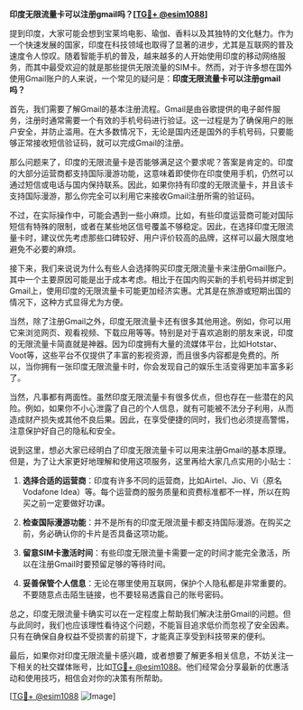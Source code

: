 **印度无限流量卡可以注册gmail吗？[[TG💪+ @esim1088](https://t.me/s/esim1088)]**

提到印度，大家可能会想到宝莱坞电影、瑜伽、香料以及其独特的文化魅力。作为一个快速发展的国家，印度在科技领域也取得了显著的进步，尤其是互联网的普及速度令人惊叹。随着智能手机的普及，越来越多的人开始使用印度的移动网络服务，而其中最受欢迎的就是那些提供无限流量的SIM卡。然而，对于许多想在国外使用Gmail账户的人来说，一个常见的疑问是：**印度无限流量卡可以注册gmail吗？**

首先，我们需要了解Gmail的基本注册流程。Gmail是由谷歌提供的电子邮件服务，注册时通常需要一个有效的手机号码进行验证。这一过程是为了确保用户的账户安全，并防止滥用。在大多数情况下，无论是国内还是国外的手机号码，只要能够正常接收短信验证码，就可以完成Gmail的注册。

那么问题来了，印度的无限流量卡是否能够满足这个要求呢？答案是肯定的。印度的大部分运营商都支持国际漫游功能，这意味着即使你在印度使用手机，仍然可以通过短信或电话与国内保持联系。因此，如果你持有印度的无限流量卡，并且该卡支持国际漫游，那么你完全可以利用它来接收Gmail注册所需的验证码。

不过，在实际操作中，可能会遇到一些小麻烦。比如，有些印度运营商可能对国际短信有特殊的限制，或者在某些地区信号覆盖不够稳定。因此，在选择印度无限流量卡时，建议优先考虑那些口碑较好、用户评价较高的品牌，这样可以最大限度地避免不必要的麻烦。

接下来，我们来说说为什么有些人会选择购买印度无限流量卡来注册Gmail账户。其中一个主要原因可能是出于成本考虑。相比于在国内购买新的手机号码并绑定到Gmail上，使用印度的无限流量卡可能更加经济实惠。尤其是在旅游或短期出国的情况下，这种方式显得尤为方便。

当然，除了注册Gmail之外，印度无限流量卡还有很多其他用途。例如，你可以用它来浏览网页、观看视频、下载应用等等。特别是对于喜欢追剧的朋友来说，印度的无限流量卡简直就是神器。因为印度拥有大量的流媒体平台，比如Hotstar、Voot等，这些平台不仅提供了丰富的影视资源，而且很多内容都是免费的。所以，当你拥有一张印度无限流量卡时，你会发现自己的娱乐生活变得更加丰富多彩了。

当然，凡事都有两面性。虽然印度无限流量卡有很多优点，但也存在一些潜在的风险。例如，如果你不小心泄露了自己的个人信息，就有可能被不法分子利用，从而造成财产损失或其他不良后果。因此，在享受便捷的同时，我们也必须提高警惕，注意保护好自己的隐私和安全。

说到这里，想必大家已经明白了印度无限流量卡可以用来注册Gmail的基本原理。但是，为了让大家更好地理解和使用这项服务，这里再给大家几点实用的小贴士：

1. **选择合适的运营商**：印度有许多不同的运营商，比如Airtel、Jio、Vi（原名Vodafone Idea）等。每个运营商的服务质量和资费标准都不一样，所以在购买之前一定要做好功课。
   
2. **检查国际漫游功能**：并不是所有的印度无限流量卡都支持国际漫游。在购买之前，务必确认你的卡片是否具备这项功能。
   
3. **留意SIM卡激活时间**：有些印度无限流量卡需要一定的时间才能完全激活，所以在注册Gmail时要预留足够的等待时间。
   
4. **妥善保管个人信息**：无论在哪里使用互联网，保护个人隐私都是非常重要的。不要随意点击陌生链接，也不要轻易透露自己的账号密码。

总之，印度无限流量卡确实可以在一定程度上帮助我们解决注册Gmail的问题。但与此同时，我们也应该理性看待这个问题，不能盲目追求低价而忽视了安全因素。只有在确保自身权益不受损害的前提下，才能真正享受到科技带来的便利。

最后，如果你对印度无限流量卡感兴趣，或者想要了解更多相关信息，不妨关注一下相关的社交媒体账号，比如[TG💪+ @esim1088](https://t.me/s/esim1088)。他们经常会分享最新的优惠活动和使用技巧，相信会对你的决策有所帮助。

[[TG💪+ @esim1088](https://t.me/s/esim1088) ![Image](https://i.postimg.cc/4NQfJmqS/Snipaste-2025-05-13-00-14-12.png)]